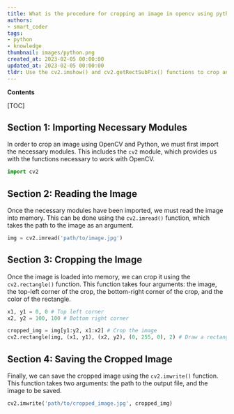 ```yaml
---
title: What is the procedure for cropping an image in opencv using python?
authors:
- smart_coder
tags:
- python
- knowledge
thumbnail: images/python.png
created_at: 2023-02-05 00:00:00
updated_at: 2023-02-05 00:00:00
tldr: Use the cv2.imshow() and cv2.getRectSubPix() functions to crop an image in OpenCV using Python.
---
```


**Contents**

[TOC]

## Section 1: Importing Necessary Modules

In order to crop an image using OpenCV and Python, we must first import the necessary modules. This includes the `cv2` module, which provides us with the functions necessary to work with OpenCV.

```python
import cv2
```

## Section 2: Reading the Image

Once the necessary modules have been imported, we must read the image into memory. This can be done using the `cv2.imread()` function, which takes the path to the image as an argument.

```python
img = cv2.imread('path/to/image.jpg')
```

## Section 3: Cropping the Image

Once the image is loaded into memory, we can crop it using the `cv2.rectangle()` function. This function takes four arguments: the image, the top-left corner of the crop, the bottom-right corner of the crop, and the color of the rectangle.

```python
x1, y1 = 0, 0 # Top left corner
x2, y2 = 100, 100 # Bottom right corner

cropped_img = img[y1:y2, x1:x2] # Crop the image
cv2.rectangle(img, (x1, y1), (x2, y2), (0, 255, 0), 2) # Draw a rectangle around the crop
```

## Section 4: Saving the Cropped Image

Finally, we can save the cropped image using the `cv2.imwrite()` function. This function takes two arguments: the path to the output file, and the image to be saved.

```python
cv2.imwrite('path/to/cropped_image.jpg', cropped_img)
```
